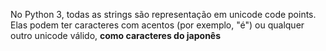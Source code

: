 No Python 3, todas as strings são representação em unicode code points. Elas podem ter caracteres com acentos (por exemplo, "é") ou qualquer outro unicode válido, **como caracteres do japonês** 